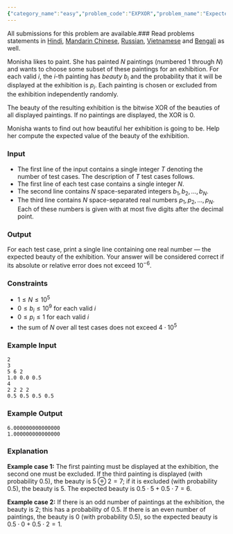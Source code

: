 ```yaml
---
{"category_name":"easy","problem_code":"EXPXOR","problem_name":"Expected Xor","languages_supported":{"0":"C","1":"CPP14","2":"JAVA","3":"PYTH","4":"PYTH 3.6","5":"PYPY","6":"CS2","7":"PAS fpc","8":"PAS gpc","9":"RUBY","10":"PHP","11":"GO","12":"NODEJS","13":"HASK","14":"rust","15":"SCALA","16":"swift","17":"D","18":"PERL","19":"FORT","20":"WSPC","21":"ADA","22":"CAML","23":"ICK","24":"BF","25":"ASM","26":"CLPS","27":"PRLG","28":"ICON","29":"SCM qobi","30":"PIKE","31":"ST","32":"NICE","33":"LUA","34":"BASH","35":"NEM","36":"LISP sbcl","37":"LISP clisp","38":"SCM guile","39":"JS","40":"ERL","41":"TCL","42":"kotlin","43":"PERL6","44":"TEXT","45":"SCM chicken","46":"PYP3","47":"CLOJ","48":"R","49":"COB","50":"FS"},"max_timelimit":1,"source_sizelimit":50000,"problem_author":"anachor","problem_tester":null,"date_added":"13-05-2019","tags":{"0":"anachor","1":"cook106","2":"cookoff"},"editorial_url":"https://discuss.codechef.com/problems/EXPXOR","time":{"view_start_date":1558290720,"submit_start_date":1558290720,"visible_start_date":1558290720,"end_date":1735669800},"is_direct_submittable":false,"layout":"problem"}
---
```

<span class="solution-visible-txt">All submissions for this problem are available.</span>### Read problems statements in [Hindi](http://www.codechef.com/download/translated/COOK106/hindi/EXPXOR.pdf), [Mandarin Chinese](http://www.codechef.com/download/translated/COOK106/mandarin/EXPXOR.pdf), [Russian](http://www.codechef.com/download/translated/COOK106/russian/EXPXOR.pdf), [Vietnamese](http://www.codechef.com/download/translated/COOK106/vietnamese/EXPXOR.pdf) and [Bengali](http://www.codechef.com/download/translated/COOK106/bengali/EXPXOR.pdf) as well.

Monisha likes to paint. She has painted $N$ paintings (numbered $1$ through $N$) and wants to choose some subset of these paintings for an exhibition. For each valid $i$, the $i$-th painting has *beauty* $b_i$ and the probability that it will be displayed at the exhibition is $p_i$. Each painting is chosen or excluded from the exhibition independently randomly.

The beauty of the resulting exhibition is the bitwise XOR of the beauties of all displayed paintings. If no paintings are displayed, the XOR is $0$.

Monisha wants to find out how beautiful her exhibition is going to be. Help her compute the expected value of the beauty of the exhibition.

### Input
- The first line of the input contains a single integer $T$ denoting the number of test cases. The description of $T$ test cases follows.
- The first line of each test case contains a single integer $N$.
- The second line contains $N$ space-separated integers $b_1, b_2, \ldots, b_N$.
- The third line contains $N$ space-separated real numbers $p_1, p_2, \ldots, p_N$. Each of these numbers is given with at most five digits after the decimal point.

### Output
For each test case, print a single line containing one real number — the expected beauty of the exhibition. Your answer will be considered correct if its absolute or relative error does not exceed $10^{-6}$.

### Constraints
- $1 \le N \le 10^5$
- $0 \le b_i \le 10^9$ for each valid $i$
- $0 \le p_i \le 1$ for each valid $i$
- the sum of $N$ over all test cases does not exceed $4 \cdot 10^5$

### Example Input
```
2
3
5 6 2
1.0 0.0 0.5
4
2 2 2 2
0.5 0.5 0.5 0.5
```

### Example Output
```
6.000000000000000
1.000000000000000
```

### Explanation
**Example case 1:** The first painting must be displayed at the exhibition, the second one must be excluded. If the third painting is displayed (with probability $0.5$), the beauty is $5 \oplus 2 = 7$; if it is excluded (with probability $0.5$), the beauty is $5$. The expected beauty is $0.5 \cdot 5 + 0.5 \cdot 7 = 6$.

**Example case 2:** If there is an odd number of paintings at the exhibition, the beauty is $2$; this has a probability of $0.5$. If there is an even number of paintings, the beauty is $0$ (with probability $0.5$), so the expected beauty is $0.5 \cdot 0 + 0.5 \cdot 2 = 1$.

